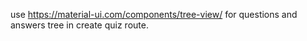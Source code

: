 use https://material-ui.com/components/tree-view/ for questions and answers tree in create quiz route.
